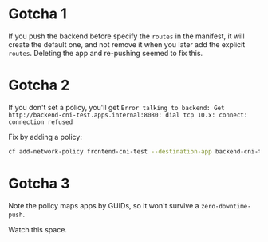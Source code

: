 # Gotcha 1

If you push the backend before specify the `routes` in the manifest, it will create the default one, and not remove it when you later add the explicit `routes`. Deleting the app and re-pushing seemed to fix this.

# Gotcha 2

If you don't set a policy, you'll get `Error talking to backend: Get http://backend-cni-test.apps.internal:8080: dial tcp 10.x: connect: connection refused`

Fix by adding a policy:

```bash
cf add-network-policy frontend-cni-test --destination-app backend-cni-test
```

# Gotcha 3

Note the policy maps apps by GUIDs, so it won't survive a `zero-downtime-push`.

Watch this space.
